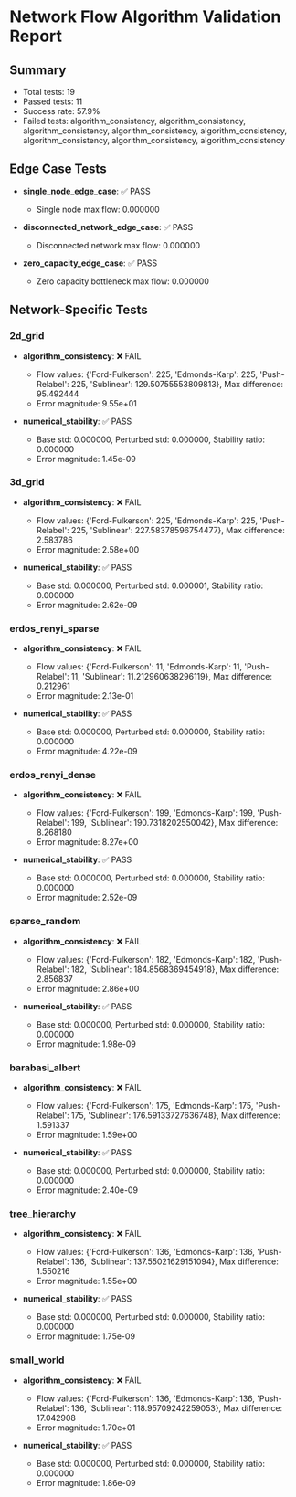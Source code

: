 # Network Flow Algorithm Validation Report

## Summary

- Total tests: 19
- Passed tests: 11
- Success rate: 57.9%
- Failed tests: algorithm_consistency, algorithm_consistency, algorithm_consistency, algorithm_consistency, algorithm_consistency, algorithm_consistency, algorithm_consistency, algorithm_consistency

## Edge Case Tests

- **single_node_edge_case**: ✅ PASS
  - Single node max flow: 0.000000

- **disconnected_network_edge_case**: ✅ PASS
  - Disconnected network max flow: 0.000000

- **zero_capacity_edge_case**: ✅ PASS
  - Zero capacity bottleneck max flow: 0.000000

## Network-Specific Tests

### 2d_grid

- **algorithm_consistency**: ❌ FAIL
  - Flow values: {'Ford-Fulkerson': 225, 'Edmonds-Karp': 225, 'Push-Relabel': 225, 'Sublinear': 129.50755553809813}, Max difference: 95.492444
  - Error magnitude: 9.55e+01

- **numerical_stability**: ✅ PASS
  - Base std: 0.000000, Perturbed std: 0.000000, Stability ratio: 0.000000
  - Error magnitude: 1.45e-09

### 3d_grid

- **algorithm_consistency**: ❌ FAIL
  - Flow values: {'Ford-Fulkerson': 225, 'Edmonds-Karp': 225, 'Push-Relabel': 225, 'Sublinear': 227.58378596754477}, Max difference: 2.583786
  - Error magnitude: 2.58e+00

- **numerical_stability**: ✅ PASS
  - Base std: 0.000000, Perturbed std: 0.000001, Stability ratio: 0.000000
  - Error magnitude: 2.62e-09

### erdos_renyi_sparse

- **algorithm_consistency**: ❌ FAIL
  - Flow values: {'Ford-Fulkerson': 11, 'Edmonds-Karp': 11, 'Push-Relabel': 11, 'Sublinear': 11.212960638296119}, Max difference: 0.212961
  - Error magnitude: 2.13e-01

- **numerical_stability**: ✅ PASS
  - Base std: 0.000000, Perturbed std: 0.000000, Stability ratio: 0.000000
  - Error magnitude: 4.22e-09

### erdos_renyi_dense

- **algorithm_consistency**: ❌ FAIL
  - Flow values: {'Ford-Fulkerson': 199, 'Edmonds-Karp': 199, 'Push-Relabel': 199, 'Sublinear': 190.7318202550042}, Max difference: 8.268180
  - Error magnitude: 8.27e+00

- **numerical_stability**: ✅ PASS
  - Base std: 0.000000, Perturbed std: 0.000000, Stability ratio: 0.000000
  - Error magnitude: 2.52e-09

### sparse_random

- **algorithm_consistency**: ❌ FAIL
  - Flow values: {'Ford-Fulkerson': 182, 'Edmonds-Karp': 182, 'Push-Relabel': 182, 'Sublinear': 184.8568369454918}, Max difference: 2.856837
  - Error magnitude: 2.86e+00

- **numerical_stability**: ✅ PASS
  - Base std: 0.000000, Perturbed std: 0.000000, Stability ratio: 0.000000
  - Error magnitude: 1.98e-09

### barabasi_albert

- **algorithm_consistency**: ❌ FAIL
  - Flow values: {'Ford-Fulkerson': 175, 'Edmonds-Karp': 175, 'Push-Relabel': 175, 'Sublinear': 176.59133727636748}, Max difference: 1.591337
  - Error magnitude: 1.59e+00

- **numerical_stability**: ✅ PASS
  - Base std: 0.000000, Perturbed std: 0.000000, Stability ratio: 0.000000
  - Error magnitude: 2.40e-09

### tree_hierarchy

- **algorithm_consistency**: ❌ FAIL
  - Flow values: {'Ford-Fulkerson': 136, 'Edmonds-Karp': 136, 'Push-Relabel': 136, 'Sublinear': 137.55021629151094}, Max difference: 1.550216
  - Error magnitude: 1.55e+00

- **numerical_stability**: ✅ PASS
  - Base std: 0.000000, Perturbed std: 0.000000, Stability ratio: 0.000000
  - Error magnitude: 1.75e-09

### small_world

- **algorithm_consistency**: ❌ FAIL
  - Flow values: {'Ford-Fulkerson': 136, 'Edmonds-Karp': 136, 'Push-Relabel': 136, 'Sublinear': 118.95709242259053}, Max difference: 17.042908
  - Error magnitude: 1.70e+01

- **numerical_stability**: ✅ PASS
  - Base std: 0.000000, Perturbed std: 0.000000, Stability ratio: 0.000000
  - Error magnitude: 1.86e-09

